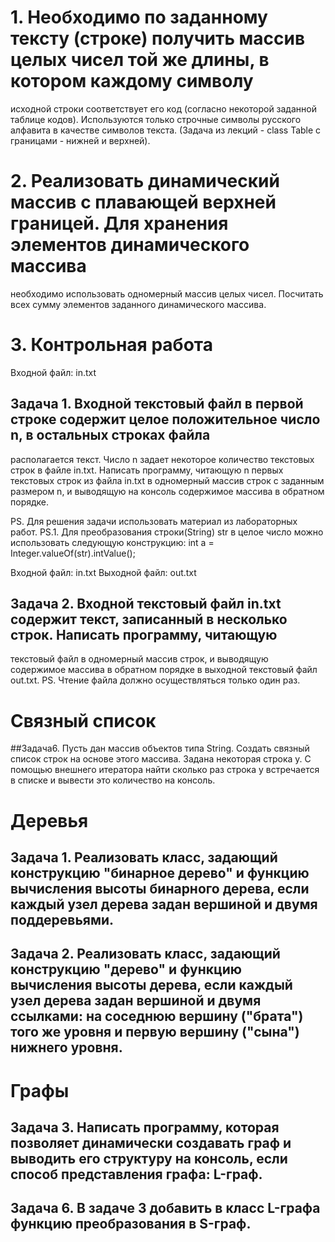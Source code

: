 # 1. Необходимо по заданному тексту (строке) получить массив целых чисел той же длины, в котором каждому символу
исходной строки соответствует его код (согласно некоторой заданной таблице кодов). Используются только строчные
символы русского алфавита в качестве символов текста. (Задача из лекций - class Table с границами - нижней и верхней).

# 2. Реализовать динамический массив с плавающей верхней границей. Для хранения элементов динамического массива
необходимо использовать одномерный массив целых чисел. Посчитать всех сумму элементов заданного динамического массива.

# 3. Контрольная работа
Входной файл: in.txt

## Задача 1. Входной текстовый файл в первой строке содержит целое положительное число n, в остальных строках файла
располагается текст.  Число n задает некоторое количество текстовых строк в файле in.txt. Написать программу,
читающую n первых текстовых строк из файла in.txt в одномерный массив строк с заданным размером n, и выводящую на
консоль содержимое массива в обратном порядке.

PS.    Для решения задачи использовать материал из лабораторных работ.
PS.1. Для преобразования строки(String) str в целое чиcло можно использовать следующую конструкцию:
int a = Integer.valueOf(str).intValue();

Входной файл: in.txt
Выходной файл: out.txt

## Задача 2. Входной текстовый файл  in.txt содержит текст, записанный в несколько строк. Написать программу, читающую
текстовый файл в одномерный массив строк, и выводящую содержимое массива в обратном порядке в выходной текстовый файл
out.txt. 
PS. Чтение файла должно осуществляться только один раз.

# Связный список
##Задача6. Пусть дан массив объектов типа String. Создать связный список строк на основе этого массива. Задана некоторая строка у. С помощью внешнего итератора найти сколько раз строка у встречается в списке и вывести это количество на консоль.

# Деревья

## Задача 1. Реализовать класс, задающий конструкцию "бинарное дерево" и функцию вычисления высоты бинарного дерева, если каждый узел дерева задан вершиной и двумя поддеревьями.

## Задача 2. Реализовать класс, задающий конструкцию "дерево" и функцию вычисления высоты дерева, если каждый узел дерева задан вершиной и двумя ссылками: на соседнюю вершину ("брата") того же уровня и первую вершину ("сына") нижнего уровня.

# Графы
## Задача 3. Написать программу, которая позволяет динамически создавать граф и выводить его структуру на консоль, если способ представления графа: L-граф. 
## Задача 6.  В задаче 3 добавить в класс L-графа функцию преобразования в S-граф.
